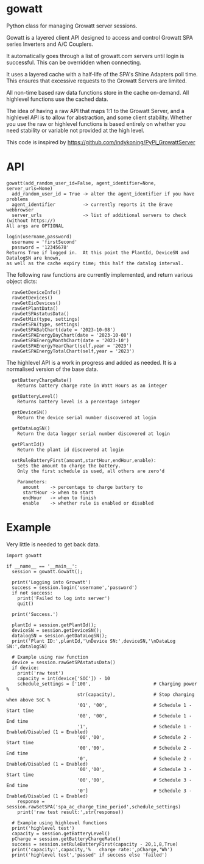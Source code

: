 # gowatt
Python class for managing Growatt server sessions.<br/>

Gowatt is a layered client API designed to access and control Growatt SPA series
Inverters and A/C Couplers.<br/>

It automatically goes through a list of growatt.com servers until login is
successful.  This can be overridden when connecting.<br/>

It uses a layered cache with a half-life of the SPA's Shine Adapters poll
time.  This ensures that excessive requests to the Growatt Servers are limited.<br/>

All non-time based raw data functions store in the cache on-demand.  All highlevel
functions use the cached data.<br/>

The idea of having a raw API that maps 1:1 to the Growatt Server, and a highlevel API
is to allow for abstraction, and some client stability.  Whether you use the raw or
highlevel functions is based entirely on whether you need stability or variable not
provided at the high level.<br/>

This code is inspired by https://github.com/indykoning/PyPi_GrowattServer<br/>

# API
```
gowatt(add_random_user_id=False, agent_identifier=None, server_urls=None)
  add_random_user_id = True -> alter the agent_identifier if you have problems
  agent_identifier          -> currently reports it the Brave webbrowser
  server_urls               -> list of additional servers to check (without https://)
All args are OPTIONAL
```

```
login(username,password)
  username = 'firstSecond'
  password = '12345678'
Returns True if logged in.  At this point the PlantId, DeviceSN and DatalogSN are known,
as well as the cache expiry time; this half the datalog interval.
```

The following raw functions are currently implemented, and return various object dicts:<br/>

```
  rawGetDeviceInfo()
  rawGetDevices()
  rawGetEicDevices()
  rawGetPlantData()
  rawGetSPAstatusData()
  rawSetMix(type, settings)
  rawSetSPA(type, settings)
  rawGetSPABatChart(date = '2023-10-08')
  rawGetSPAEnergyDayChart(date = '2023-10-08')
  rawGetSPAEnergyMonthChart(date = '2023-10')
  rawGetSPAEnergyYearChart(self,year = '2023')
  rawGetSPAEnergyTotalChart(self,year = '2023')
```

The highlevel API is a work in progress and added as needed.  It is a normalised version of the base data.<br/>

```
  getBatteryChargeRate()
    Returns battery charge rate in Watt Hours as an integer

  getBatteryLevel()
    Returns battery level is a percentage integer

  getDeviceSN()
    Return the device serial number discovered at login

  getDataLogSN()
    Return the data logger serial number discovered at login

  getPlantId()
    Return the plant id discovered at login

  setRuleBatteryFirst(amount,startHour,endHour,enable):
    Sets the amount to charge the battery.
    Only the first schedule is used, all others are zero'd
    
    Parameters:
      amount    -> percentage to charge battery to
      startHour -> when to start
      endHour   -> when to finish
      enable    -> whether rule is enabled or disabled
```

# Example
Very little is needed to get back data.

```
import gowatt

if __name__ == '__main__':  
  session = gowatt.Gowatt();
  
  print('Logging into Growatt')
  success = session.login('username','password')
  if not success:
    print('Failed to log into server')
    quit()
    
  print('Success.')
  
  plantId = session.getPlantId();
  deviceSN = session.getDeviceSN();
  datalogSN = session.getDataLogSN();
  print('Plant ID:',plantId,'\nDevice SN:',deviceSN,'\nDataLog SN:',datalogSN)

  # Example using raw function
  device = session.rawGetSPAstatusData()
  if device:
    print('raw test')
    capacity = int(device['SOC']) - 10
    schedule_settings = ['100',                       # Charging power %
                          str(capacity),              # Stop charging when above SoC %
                          '01', '00',                 # Schedule 1 - Start time
                          '08', '00',                 # Schedule 1 - End time
                          '1',                        # Schedule 1 - Enabled/Disabled (1 = Enabled)
                          '00','00',                  # Schedule 2 - Start time
                          '00','00',                  # Schedule 2 - End time
                          '0',                        # Schedule 2 - Enabled/Disabled (1 = Enabled)
                          '00','00',                  # Schedule 3 - Start time
                          '00','00',                  # Schedule 3 - End time
                          '0']                        # Schedule 3 - Enabled/Disabled (1 = Enabled)
    response = session.rawSetSPA('spa_ac_charge_time_period',schedule_settings)
    print('raw test result:',str(response))

  # Example using highlevel functions
  print('highlevel test')
  capacity = session.getBatteryLevel()
  pCharge = session.getBatteryChargeRate()
  success = session.setRuleBatteryFirst(capacity - 20,1,8,True)
  print('capacity:',capacity,'%   charge rate:',pCharge,'Wh')
  print('highlevel test','passed' if success else 'failed')
```
